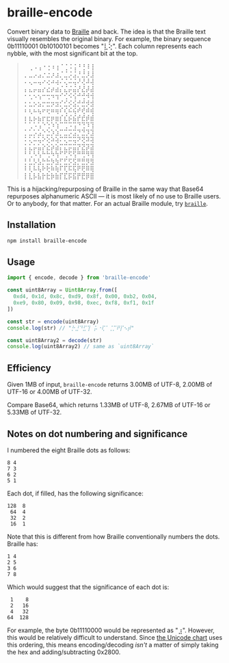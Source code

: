 # braille-encode

Convert binary data to [Braille](http://www.unicode.org/charts/PDF/U2800.pdf) and back. The idea is that the Braille text visually resembles the original binary. For example, the binary sequence 0b11110001 0b10100101 becomes "⣇⢕". Each column represents each nybble, with the most significant bit at the top.

> ⠀⢀⠠⢠⠐⢐⠰⢰⠈⢈⠨⢨⠘⢘⠸⢸<br/>
> ⡀⣀⡠⣠⡐⣐⡰⣰⡈⣈⡨⣨⡘⣘⡸⣸<br/>
> ⠄⢄⠤⢤⠔⢔⠴⢴⠌⢌⠬⢬⠜⢜⠼⢼<br/>
> ⡄⣄⡤⣤⡔⣔⡴⣴⡌⣌⡬⣬⡜⣜⡼⣼<br/>
> ⠂⢂⠢⢢⠒⢒⠲⢲⠊⢊⠪⢪⠚⢚⠺⢺<br/>
> ⡂⣂⡢⣢⡒⣒⡲⣲⡊⣊⡪⣪⡚⣚⡺⣺<br/>
> ⠆⢆⠦⢦⠖⢖⠶⢶⠎⢎⠮⢮⠞⢞⠾⢾<br/>
> ⡆⣆⡦⣦⡖⣖⡶⣶⡎⣎⡮⣮⡞⣞⡾⣾<br/>
> ⠁⢁⠡⢡⠑⢑⠱⢱⠉⢉⠩⢩⠙⢙⠹⢹<br/>
> ⡁⣁⡡⣡⡑⣑⡱⣱⡉⣉⡩⣩⡙⣙⡹⣹<br/>
> ⠅⢅⠥⢥⠕⢕⠵⢵⠍⢍⠭⢭⠝⢝⠽⢽<br/>
> ⡅⣅⡥⣥⡕⣕⡵⣵⡍⣍⡭⣭⡝⣝⡽⣽<br/>
> ⠃⢃⠣⢣⠓⢓⠳⢳⠋⢋⠫⢫⠛⢛⠻⢻<br/>
> ⡃⣃⡣⣣⡓⣓⡳⣳⡋⣋⡫⣫⡛⣛⡻⣻<br/>
> ⠇⢇⠧⢧⠗⢗⠷⢷⠏⢏⠯⢯⠟⢟⠿⢿<br/>
> ⡇⣇⡧⣧⡗⣗⡷⣷⡏⣏⡯⣯⡟⣟⡿⣿<br/>

This is a hijacking/repurposing of Braille in the same way that Base64 repurposes alphanumeric ASCII — it is most likely of no use to Braille users. Or to anybody, for that matter. For an actual Braille module, try [`braille`](https://www.npmjs.com/package/braille).

## Installation

```bash
npm install braille-encode
```

## Usage

```js
import { encode, decode } from 'braille-encode'

const uint8Array = Uint8Array.from([
  0xd4, 0x1d, 0x8c, 0xd9, 0x8f, 0x00, 0xb2, 0x04,
  0xe9, 0x80, 0x09, 0x98, 0xec, 0xf8, 0xf1, 0x1f
])

const str = encode(uint8Array)
console.log(str) // "⡓⣘⠙⣋⢹⠀⡥⠐⢏⠁⢈⡉⠟⡏⠢⡾"

const uint8Array2 = decode(str)
console.log(uint8Array2) // same as `uint8Array`
```

## Efficiency

Given 1MB of input, `braille-encode` returns 3.00MB of UTF-8, 2.00MB of UTF-16 or 4.00MB of UTF-32.

Compare Base64, which returns 1.33MB of UTF-8, 2.67MB of UTF-16 or 5.33MB of UTF-32.

## Notes on dot numbering and significance

I numbered the eight Braille dots as follows:

    8 4
    7 3
    6 2
    5 1

Each dot, if filled, has the following significance:

    128  8
     64  4
     32  2
     16  1

Note that this is different from how Braille conventionally numbers the dots. Braille has:

    1 4
    2 5
    3 6
    7 8

Which would suggest that the significance of each dot is:

     1    8
     2   16
     4   32
    64  128

For example, the byte 0b11110000 would be represented as "⣰". However, this would be relatively difficult to understand. Since [the Unicode chart](http://www.unicode.org/charts/PDF/U2800.pdf) uses this ordering, this means encoding/decoding *isn't* a matter of simply taking the hex and adding/subtracting 0x2800.
